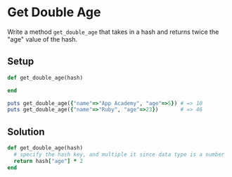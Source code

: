 # Get Double Age

Write a method `get_double_age` that takes in a hash and returns twice the "age" value of the hash.

## Setup

```ruby
def get_double_age(hash)

end

puts get_double_age({"name"=>"App Academy", "age"=>5}) # => 10
puts get_double_age({"name"=>"Ruby", "age"=>23})       # => 46
```

## Solution

```ruby
def get_double_age(hash)
  # specify the hash key, and multiple it since data type is a number
  return hash["age"] * 2
end
```